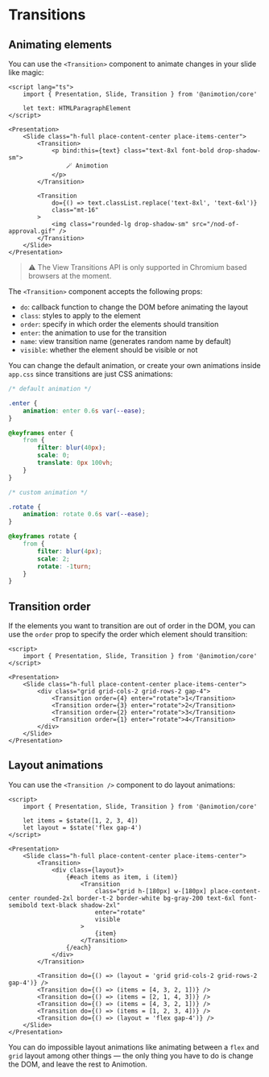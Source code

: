 <script lang="ts">
	import Transition from './transition.svelte'
	import TransitionOrder from './order.svelte'
	import LayoutAnimation from './layout.svelte'
</script>

# Transitions

## Animating elements

You can use the `<Transition>` component to animate changes in your slide like magic:

<Transition />

```svelte
<script lang="ts">
	import { Presentation, Slide, Transition } from '@animotion/core'

	let text: HTMLParagraphElement
</script>

<Presentation>
	<Slide class="h-full place-content-center place-items-center">
		<Transition>
			<p bind:this={text} class="text-8xl font-bold drop-shadow-sm">
				🪄 Animotion
			</p>
		</Transition>

		<Transition
			do={() => text.classList.replace('text-8xl', 'text-6xl')}
			class="mt-16"
		>
			<img class="rounded-lg drop-shadow-sm" src="/nod-of-approval.gif" />
		</Transition>
	</Slide>
</Presentation>
```

> ⚠️ The View Transitions API is only supported in Chromium based browsers at the moment. 

The `<Transition>` component accepts the following props:

- `do`: callback function to change the DOM before animating the layout
- `class`: styles to apply to the element
- `order`: specify in which order the elements should transition
- `enter`: the animation to use for the transition
- `name`: view transition name (generates random name by default)
- `visible`: whether the element should be visible or not

You can change the default animation, or create your own animations inside `app.css` since transitions are just CSS animations:

```css
/* default animation */

.enter {
	animation: enter 0.6s var(--ease);
}

@keyframes enter {
	from {
		filter: blur(40px);
		scale: 0;
		translate: 0px 100vh;
	}
}

/* custom animation */

.rotate {
	animation: rotate 0.6s var(--ease);
}

@keyframes rotate {
	from {
		filter: blur(4px);
		scale: 2;
		rotate: -1turn;
	}
}
```

## Transition order

If the elements you want to transition are out of order in the DOM, you can use the `order` prop to specify the order which element should transition:

<TransitionOrder />

```svelte
<script>
	import { Presentation, Slide, Transition } from '@animotion/core'
</script>

<Presentation>
	<Slide class="h-full place-content-center place-items-center">
		<div class="grid grid-cols-2 grid-rows-2 gap-4">
			<Transition order={4} enter="rotate">1</Transition>
			<Transition order={3} enter="rotate">2</Transition>
			<Transition order={2} enter="rotate">3</Transition>
			<Transition order={1} enter="rotate">4</Transition>
		</div>
	</Slide>
</Presentation>
```

## Layout animations

You can use the `<Transition />` component to do layout animations:

<LayoutAnimation />

```svelte
<script>
	import { Presentation, Slide, Transition } from '@animotion/core'

	let items = $state([1, 2, 3, 4])
	let layout = $state('flex gap-4')
</script>

<Presentation>
	<Slide class="h-full place-content-center place-items-center">
		<Transition>
			<div class={layout}>
				{#each items as item, i (item)}
					<Transition
						class="grid h-[180px] w-[180px] place-content-center rounded-2xl border-t-2 border-white bg-gray-200 text-6xl font-semibold text-black shadow-2xl"
						enter="rotate"
						visible
					>
						{item}
					</Transition>
				{/each}
			</div>
		</Transition>

		<Transition do={() => (layout = 'grid grid-cols-2 grid-rows-2 gap-4')} />
		<Transition do={() => (items = [4, 3, 2, 1])} />
		<Transition do={() => (items = [2, 1, 4, 3])} />
		<Transition do={() => (items = [4, 3, 2, 1])} />
		<Transition do={() => (items = [1, 2, 3, 4])} />
		<Transition do={() => (layout = 'flex gap-4')} />
	</Slide>
</Presentation>
```

You can do impossible layout animations like animating between a `flex` and `grid` layout among other things — the only thing you have to do is change the DOM, and leave the rest to Animotion.
